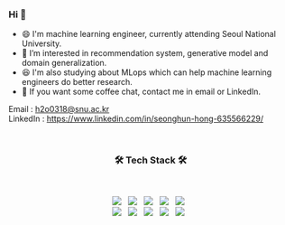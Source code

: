 ### Hi 👋 
- 😄 I'm machine learning engineer, currently attending Seoul National University.
- 🤔 I’m interested in recommendation system, generative model and domain generalization. 
- 😆 I'm also studying about MLops which can help machine learning engineers do better research.
- 💬 If you want some coffee chat, contact me in email or LinkedIn.

Email : h2o0318@snu.ac.kr 
<br/>
LinkedIn : https://www.linkedin.com/in/seonghun-hong-635566229/


</br>
<h3 align="center"><b>🛠 Tech Stack 🛠</b></h3>
</br>
<p align="center">
<img src="https://img.shields.io/badge/python-3776AB?style=flat-square&logo=python&logoColor=white"/></a> &nbsp
<img src="https://img.shields.io/badge/tensorflow-FF6F00?style=flat-square&logo=tensorflow&logoColor=white"/></a> &nbsp
<img src="https://img.shields.io/badge/pytorch-EE4C2C?style=flat-square&logo=pytorch&logoColor=white"/></a> &nbsp
<img src="https://img.shields.io/badge/linux-FCC624?style=flat-square&logo=linux&logoColor=black"/></a> &nbsp
<img src="https://img.shields.io/badge/docker-2496ED?style=flat-square&logo=docker&logoColor=white"/></a> &nbsp
<br/>
<img src="https://img.shields.io/badge/HTML5-E34F26?style=flat-square&logo=HTML5&logoColor=white"/></a> &nbsp
<img src="https://img.shields.io/badge/CSS3-1572B6?style=flat-square&logo=CSS3&logoColor=white"/></a> &nbsp
<img src="https://img.shields.io/badge/JavaScript-F7DF1E?style=flat-square&logo=JavaScript&logoColor=white"/></a> &nbsp
<!-- <img src="https://img.shields.io/badge/Node.js-339933?style=flat-square&logo=Node.js&logoColor=white"/></a> &nbsp -->
<!-- <img src="https://img.shields.io/badge/Android-3DDC84?style=flat-square&logo=Android&logoColor=white"/></a> &nbsp -->
<!-- <img src="https://img.shields.io/badge/MongoDB-47A248?style=flat-square&logo=MongoDB&logoColor=white"/></a> &nbsp  -->
<!-- <img src="https://img.shields.io/badge/MySQL-4479A1?style=flat-square&logo=MySQL&logoColor=white"/></a> &nbsp  -->
<img src="https://img.shields.io/badge/c++-00599C?style=flat-square&logo=c%2B%2B&logoColor=white"/></a> &nbsp 
<img src="https://img.shields.io/badge/django-092E20?style=flat-square&logo=django&logoColor=white"/></a> &nbsp 
<!-- <img src="https://img.shields.io/badge/Amazon AWS-232F3E?style=flat-square&logo=Amazon%20AWS&logoColor=white"/></a> &nbsp  -->
</p>

</br>
